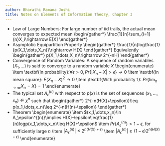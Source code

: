 ```yaml
---
author: Bharathi Ramana Joshi
title: Notes on Elements of Information Theory, Chapter 3
---
```

- Law of Large Numbers: For large number of iid trails, the actual mean
  converges to expected mean
  \begin{gather*}
  \frac{1}{n}\sum_{i=1}{n}X_i\rightarrow E[X]
  \end{gather*}
- Asymptotic Equipartition Property
  \begin{gather*}
  \frac{1}{n}log\frac{1}{p(X_1,\dots,X_n)}\rightarrow H(X)
  \end{gather*}
  Equivalently
  \begin{gather*}
  p(X_1,\dots,X_n)\rightarrow 2^{-nH}
  \end{gather*}
- Convergence of Random Variables: A sequence of random variables
    $(X_1,\dots)$ is said to converge to a random variable $X$
    \begin{enumerate}
        \item \textbf{In probability}:$\forall\epsilon > 0, Pr\{|X_n - X| >
        \epsilon\}\rightarrow 0$
        \item \textbf{In mean square}: $E(X_n-X)^2\rightarrow 0$
        \item \textbf{With probability 1}: $Pr\{\lim_{n\rightarrow\infty}X_n =
        X\} = 1$
    \end{enumerate}
- The typical set $A_\epsilon^{(n)}$ with respect to $p(x)$ is the set of
    sequences $(x_1,\dots,x_n)\in\chi^n$ such that
    \begin{gather*}
    2^{-n(H(X)+\epsilon)}\leq p(x_1,\dots,x_n)\leq 2^{-n(H(n)-\epsilon)}
    \end{gather*}
- Theorem
  \begin{enumerate}
  \item $(x_1,\dots,x_n)\in A_\epsilon^{(n)}\implies
  H(X)-\epsilon\leq\frac{1}{n}logp(x_1,\dots,x_n)\leq H(X)+\epsilon$
  \item $Pr\{A_\epsilon^{(n)}\} > 1-\epsilon$, for sufficiently large $n$
  \item $|A_\epsilon^{(n)}|\leq 2^{n(H(X)+\epsilon)}$
  \item $|A_\epsilon^{(n)}|\geq (1-\epsilon)2^{n(H(X)-\epsilon)}$
  \end{enumerate}

